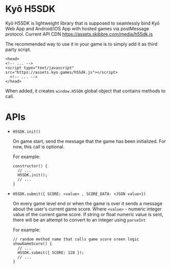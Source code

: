 # Kyō H5SDK
Kyō H5SDK is lightweight library that is supposed to seamlessly bind Kyō Web App and Android/iOS App with hosted games via postMessage protocol.
Current API CDN https://assets.skibbre.com/media/h5Sdk.js

The recommended way to use it in your game is to simply add it as third party script.
```
<head>
<!-- ... -->
<script type="text/javascript" src="https://assets.kyo.games/h5Sdk.js"></script>
  <!-- ... -->
</head>
```
When added, it creates ```window.H5SDK``` global object that contains methods to call.

# APIs
* ```H5SDK.init()```
 
  On game start, send the message that the game has been initialized. For now, this call is optional.
  
  For example:
  
  ```
  constructor() {
    // ...
    H5SDK.init();
    // ...
  }
  ```
* ```H5SDK.submit({ SCORE: <value> , SCORE_DATA: <JSON value>})```
  
  On every game level end or when the game is over it sends a message about the user's current game score. Where ```<value>``` - numeric integer value of the current game score. 
  If string or float numeric value is sent, there will be an attempt to convert to an integer using ```parseInt```
  
  For example:
  ```
  // random method name that calls game score sreen logic 
  showGameScore() {
    // ...
    H5SDK.submit({ SCORE: 128 });
    // ...
  }
  ```
